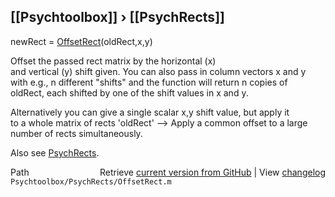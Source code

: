## [[Psychtoolbox]] &#8250; [[PsychRects]]

newRect = [OffsetRect](OffsetRect)(oldRect,x,y)  
  
Offset the passed rect matrix by the horizontal (x)  
and vertical (y) shift given. You can also pass in column vectors x and y  
with e.g., n different "shifts" and the function will return n copies of  
oldRect, each shifted by one of the shift values in x and y.  
  
Alternatively you can give a single scalar x,y shift value, but apply it  
to a whole matrix of rects 'oldRect' --\> Apply a common offset to a large  
number of rects simultaneously.  
  
Also see [PsychRects](PsychRects).  




<div class="code_header" style="text-align:right;">
  <span style="float:left;">Path&nbsp;&nbsp;</span> <span class="counter">Retrieve <a href=
  "https://raw.github.com/Psychtoolbox-3/Psychtoolbox-3/beta/Psychtoolbox/PsychRects/OffsetRect.m">current version from GitHub</a> | View <a href=
  "https://github.com/Psychtoolbox-3/Psychtoolbox-3/commits/beta/Psychtoolbox/PsychRects/OffsetRect.m">changelog</a></span>
</div>
<div class="code">
  <code>Psychtoolbox/PsychRects/OffsetRect.m</code>
</div>

